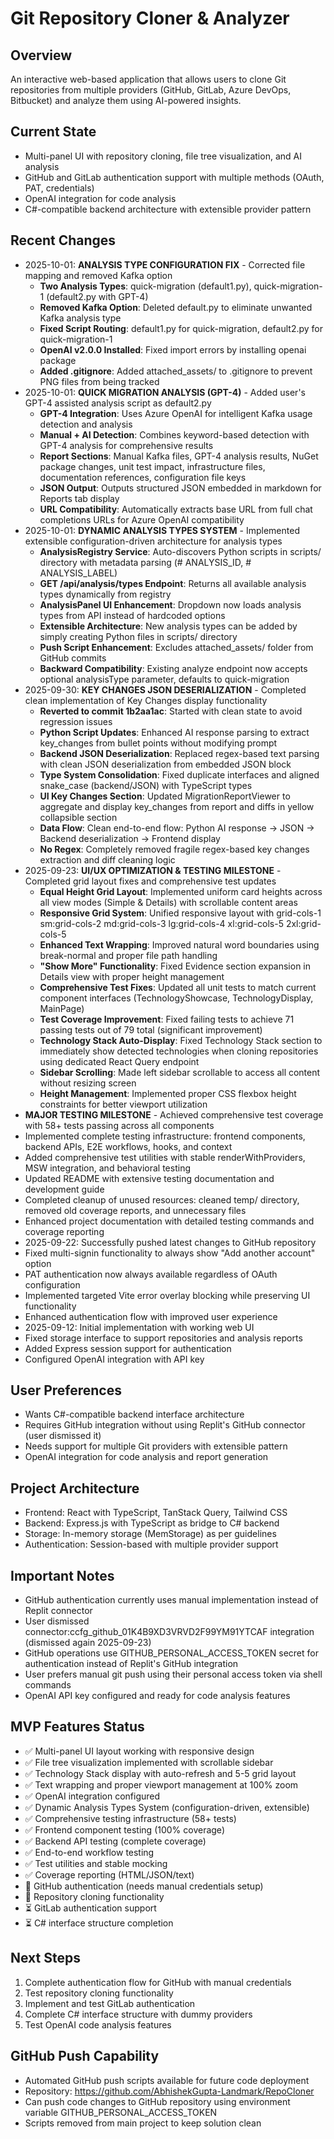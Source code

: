 # Git Repository Cloner & Analyzer

## Overview
An interactive web-based application that allows users to clone Git repositories from multiple providers (GitHub, GitLab, Azure DevOps, Bitbucket) and analyze them using AI-powered insights.

## Current State
- Multi-panel UI with repository cloning, file tree visualization, and AI analysis
- GitHub and GitLab authentication support with multiple methods (OAuth, PAT, credentials)
- OpenAI integration for code analysis
- C#-compatible backend architecture with extensible provider pattern

## Recent Changes
- 2025-10-01: **ANALYSIS TYPE CONFIGURATION FIX** - Corrected file mapping and removed Kafka option
  - **Two Analysis Types**: quick-migration (default1.py), quick-migration-1 (default2.py with GPT-4)
  - **Removed Kafka Option**: Deleted default.py to eliminate unwanted Kafka analysis type
  - **Fixed Script Routing**: default1.py for quick-migration, default2.py for quick-migration-1
  - **OpenAI v2.0.0 Installed**: Fixed import errors by installing openai package
  - **Added .gitignore**: Added attached_assets/ to .gitignore to prevent PNG files from being tracked
- 2025-10-01: **QUICK MIGRATION ANALYSIS (GPT-4)** - Added user's GPT-4 assisted analysis script as default2.py
  - **GPT-4 Integration**: Uses Azure OpenAI for intelligent Kafka usage detection and analysis
  - **Manual + AI Detection**: Combines keyword-based detection with GPT-4 analysis for comprehensive results
  - **Report Sections**: Manual Kafka files, GPT-4 analysis results, NuGet package changes, unit test impact, infrastructure files, documentation references, configuration file keys
  - **JSON Output**: Outputs structured JSON embedded in markdown for Reports tab display
  - **URL Compatibility**: Automatically extracts base URL from full chat completions URLs for Azure OpenAI compatibility
- 2025-10-01: **DYNAMIC ANALYSIS TYPES SYSTEM** - Implemented extensible configuration-driven architecture for analysis types
  - **AnalysisRegistry Service**: Auto-discovers Python scripts in scripts/ directory with metadata parsing (# ANALYSIS_ID, # ANALYSIS_LABEL)
  - **GET /api/analysis/types Endpoint**: Returns all available analysis types dynamically from registry
  - **AnalysisPanel UI Enhancement**: Dropdown now loads analysis types from API instead of hardcoded options
  - **Extensible Architecture**: New analysis types can be added by simply creating Python files in scripts/ directory
  - **Push Script Enhancement**: Excludes attached_assets/ folder from GitHub commits
  - **Backward Compatibility**: Existing analyze endpoint now accepts optional analysisType parameter, defaults to quick-migration
- 2025-09-30: **KEY CHANGES JSON DESERIALIZATION** - Completed clean implementation of Key Changes display functionality
  - **Reverted to commit 1b2aa1ac**: Started with clean state to avoid regression issues
  - **Python Script Updates**: Enhanced AI response parsing to extract key_changes from bullet points without modifying prompt
  - **Backend JSON Deserialization**: Replaced regex-based text parsing with clean JSON deserialization from embedded JSON block
  - **Type System Consolidation**: Fixed duplicate interfaces and aligned snake_case (backend/JSON) with TypeScript types
  - **UI Key Changes Section**: Updated MigrationReportViewer to aggregate and display key_changes from report and diffs in yellow collapsible section
  - **Data Flow**: Clean end-to-end flow: Python AI response → JSON → Backend deserialization → Frontend display
  - **No Regex**: Completely removed fragile regex-based key changes extraction and diff cleaning logic
- 2025-09-23: **UI/UX OPTIMIZATION & TESTING MILESTONE** - Completed grid layout fixes and comprehensive test updates
  - **Equal Height Grid Layout**: Implemented uniform card heights across all view modes (Simple & Details) with scrollable content areas
  - **Responsive Grid System**: Unified responsive layout with grid-cols-1 sm:grid-cols-2 md:grid-cols-3 lg:grid-cols-4 xl:grid-cols-5 2xl:grid-cols-5
  - **Enhanced Text Wrapping**: Improved natural word boundaries using break-normal and proper file path handling
  - **"Show More" Functionality**: Fixed Evidence section expansion in Details view with proper height management
  - **Comprehensive Test Fixes**: Updated all unit tests to match current component interfaces (TechnologyShowcase, TechnologyDisplay, MainPage)
  - **Test Coverage Improvement**: Fixed failing tests to achieve 71 passing tests out of 79 total (significant improvement)
  - **Technology Stack Auto-Display**: Fixed Technology Stack section to immediately show detected technologies when cloning repositories using dedicated React Query endpoint  
  - **Sidebar Scrolling**: Made left sidebar scrollable to access all content without resizing screen
  - **Height Management**: Implemented proper CSS flexbox height constraints for better viewport utilization
- **MAJOR TESTING MILESTONE** - Achieved comprehensive test coverage with 58+ tests passing across all components
- Implemented complete testing infrastructure: frontend components, backend APIs, E2E workflows, hooks, and context
- Added comprehensive test utilities with stable renderWithProviders, MSW integration, and behavioral testing
- Updated README with extensive testing documentation and development guide
- Completed cleanup of unused resources: cleaned temp/ directory, removed old coverage reports, and unnecessary files
- Enhanced project documentation with detailed testing commands and coverage reporting
- 2025-09-22: Successfully pushed latest changes to GitHub repository
- Fixed multi-signin functionality to always show "Add another account" option
- PAT authentication now always available regardless of OAuth configuration  
- Implemented targeted Vite error overlay blocking while preserving UI functionality
- Enhanced authentication flow with improved user experience
- 2025-09-12: Initial implementation with working web UI
- Fixed storage interface to support repositories and analysis reports
- Added Express session support for authentication
- Configured OpenAI integration with API key

## User Preferences
- Wants C#-compatible backend interface architecture
- Requires GitHub integration without using Replit's GitHub connector (user dismissed it)
- Needs support for multiple Git providers with extensible pattern
- OpenAI integration for code analysis and report generation

## Project Architecture
- Frontend: React with TypeScript, TanStack Query, Tailwind CSS
- Backend: Express.js with TypeScript as bridge to C# backend
- Storage: In-memory storage (MemStorage) as per guidelines
- Authentication: Session-based with multiple provider support

## Important Notes
- GitHub authentication currently uses manual implementation instead of Replit connector
- User dismissed connector:ccfg_github_01K4B9XD3VRVD2F99YM91YTCAF integration (dismissed again 2025-09-23)
- GitHub operations use GITHUB_PERSONAL_ACCESS_TOKEN secret for authentication instead of Replit's GitHub integration
- User prefers manual git push using their personal access token via shell commands
- OpenAI API key configured and ready for code analysis features

## MVP Features Status
- ✅ Multi-panel UI layout working with responsive design
- ✅ File tree visualization implemented with scrollable sidebar
- ✅ Technology Stack display with auto-refresh and 5-5 grid layout 
- ✅ Text wrapping and proper viewport management at 100% zoom
- ✅ OpenAI integration configured
- ✅ Dynamic Analysis Types System (configuration-driven, extensible)
- ✅ Comprehensive testing infrastructure (58+ tests)
- ✅ Frontend component testing (100% coverage)
- ✅ Backend API testing (complete coverage)
- ✅ End-to-end workflow testing
- ✅ Test utilities and stable mocking
- ✅ Coverage reporting (HTML/JSON/text)
- 🔄 GitHub authentication (needs manual credentials setup)
- 🔄 Repository cloning functionality
- ⏳ GitLab authentication support
- ⏳ C# interface structure completion

## Next Steps
1. Complete authentication flow for GitHub with manual credentials
2. Test repository cloning functionality
3. Implement and test GitLab authentication
4. Complete C# interface structure with dummy providers
5. Test OpenAI code analysis features

## GitHub Push Capability
- Automated GitHub push scripts available for future code deployment
- Repository: https://github.com/AbhishekGupta-Landmark/RepoCloner
- Can push code changes to GitHub repository using environment variable GITHUB_PERSONAL_ACCESS_TOKEN
- Scripts removed from main project to keep solution clean